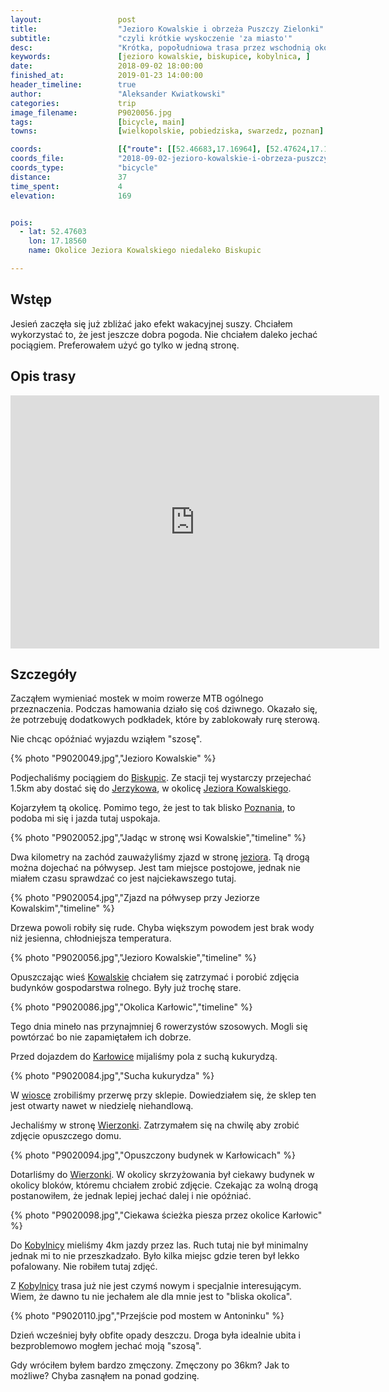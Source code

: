 ```yaml
---
layout:                 post
title:                  "Jezioro Kowalskie i obrzeża Puszczy Zielonki"
subtitle:               "czyli krótkie wyskoczenie 'za miasto'"
desc:                   "Krótka, popołudniowa trasa przez wschodnią okolicę Poznania. Po powrocie z Podlasia nie miałem nastroju na jazdę rowerem. Teraz przypomniało mi się, co jest w tym takiego fajnego."
keywords:               [jezioro kowalskie, biskupice, kobylnica, ]
date:                   2018-09-02 18:00:00
finished_at:            2019-01-23 14:00:00
header_timeline:        true
author:                 "Aleksander Kwiatkowski"
categories:             trip
image_filename:         P9020056.jpg
tags:                   [bicycle, main]
towns:                  [wielkopolskie, pobiedziska, swarzedz, poznan]

coords:                 [{"route": [[52.46683,17.16964], [52.47624,17.18586], [52.48581,17.13608], [52.49610,17.12526], [52.49746,17.10715], [52.48832,17.09179], [52.47410,17.09917], [52.44476,17.07608], [52.42985,17.07282]], "type": "bicycle"}]
coords_file:            "2018-09-02-jezioro-kowalskie-i-obrzeza-puszczy-zielonki.json"
coords_type:            "bicycle"
distance:               37
time_spent:             4
elevation:              169


pois:
  - lat: 52.47603
    lon: 17.18560
    name: Okolice Jeziora Kowalskiego niedaleko Biskupic

---
```


[wiki-biskupice]: https://pl.wikipedia.org/wiki/Biskupice_(powiat_pozna%C5%84ski)
[wiki-jerzykowo]: https://pl.wikipedia.org/wiki/Jerzykowo_(powiat_pozna%C5%84ski)
[wiki-jezioro-kowalskie]: https://pl.wikipedia.org/wiki/Jezioro_Kowalskie
[wiki-kowalskie]: https://pl.wikipedia.org/wiki/Kowalskie_(wojew%C3%B3dztwo_wielkopolskie)
[wiki-karlowice]: https://pl.wikipedia.org/wiki/Kar%C5%82owice_(powiat_pozna%C5%84ski)
[wiki-wierzonka]: https://pl.wikipedia.org/wiki/Wierzonka
[wiki-kobylnica]: https://pl.wikipedia.org/wiki/Kobylnica_(wojew%C3%B3dztwo_wielkopolskie)
[wiki-poznan]: https://pl.wikipedia.org/wiki/Pozna%C5%84

## Wstęp

Jesień zaczęła się już zbliżać jako efekt wakacyjnej suszy. Chciałem wykorzystać
to, że jest jeszcze dobra pogoda.
Nie chciałem daleko jechać pociągiem. Preferowałem użyć go tylko
w jedną stronę.

## Opis trasy

<iframe height='405' width='590' frameborder='0' allowtransparency='true' scrolling='no' src='https://www.strava.com/activities/1814828186/embed/95308c6bf1c0af8a169d5b517cc45658cf303bed'></iframe>

## Szczegóły

Zacząłem wymieniać mostek w moim rowerze MTB ogólnego przeznaczenia.
Podczas hamowania działo się coś dziwnego. Okazało się,
że potrzebuję dodatkowych podkładek, które by zablokowały rurę sterową.

Nie chcąc opóźniać wyjazdu wziąłem "szosę".

{% photo "P9020049.jpg","Jezioro Kowalskie" %}

Podjechaliśmy pociągiem do [Biskupic][wiki-biskupice]. Ze stacji tej wystarczy przejechać
1.5km aby dostać się do [Jerzykowa][wiki-jerzykowo], w okolicę
[Jeziora Kowalskiego][wiki-jezioro-kowalskie].

Kojarzyłem tą okolicę. Pomimo tego, że jest to tak blisko
[Poznania][wiki-poznan], to podoba mi się i jazda tutaj uspokaja.

{% photo "P9020052.jpg","Jadąc w stronę wsi Kowalskie","timeline" %}

Dwa kilometry na zachód zauważyliśmy zjazd w stronę [jeziora][wiki-jezioro-kowalskie].
Tą drogą można dojechać na półwysep. Jest tam miejsce postojowe, jednak
nie miałem czasu sprawdzać co jest najciekawszego tutaj.

{% photo "P9020054.jpg","Zjazd na półwysep przy Jeziorze Kowalskim","timeline" %}

Drzewa powoli robiły się rude. Chyba większym powodem jest brak wody niż
jesienna, chłodniejsza temperatura.

{% photo "P9020056.jpg","Jezioro Kowalskie","timeline" %}

Opuszczając wieś [Kowalskie][wiki-kowalskie] chciałem się zatrzymać i porobić zdjęcia
budynków gospodarstwa rolnego. Były już trochę stare.

{% photo "P9020086.jpg","Okolica Karłowic","timeline" %}

Tego dnia mineło nas przynajmniej 6 rowerzystów szosowych. Mogli się powtórzać bo nie
zapamiętałem ich dobrze.

Przed dojazdem do [Karłowice][wiki-karlowice] mijaliśmy pola z suchą kukurydzą.

{% photo "P9020084.jpg","Sucha kukurydza" %}

W [wiosce][wiki-karlowice] zrobiliśmy przerwę przy sklepie. Dowiedziałem się,
że sklep ten jest otwarty nawet w niedzielę niehandlową.

Jechaliśmy w stronę [Wierzonki][wiki-wierzonka]. Zatrzymałem się na chwilę aby zrobić
zdjęcie opuszczego domu.

{% photo "P9020094.jpg","Opuszczony budynek w Karłowicach" %}

Dotarliśmy do [Wierzonki][wiki-wierzonka]. W okolicy skrzyżowania był ciekawy budynek
w okolicy bloków, któremu chciałem zrobić zdjęcie. Czekając za wolną drogą
postanowiłem, że jednak lepiej jechać dalej i nie opóźniać.

{% photo "P9020098.jpg","Ciekawa ścieżka piesza przez okolice Karłowic" %}

Do [Kobylnicy][wiki-kobylnica] mieliśmy 4km jazdy przez las. Ruch tutaj nie był minimalny
jednak mi to nie przeszkadzało. Było kilka miejsc gdzie teren był lekko pofalowany.
Nie robiłem tutaj zdjęć.

Z [Kobylnicy][wiki-kobylnica] trasa już nie jest czymś nowym i specjalnie interesującym.
Wiem, że dawno tu nie jechałem ale dla mnie jest to "bliska okolica".

{% photo "P9020110.jpg","Przejście pod mostem w Antoninku" %}

Dzień wcześniej były obfite opady deszczu. Droga była idealnie ubita i
bezproblemowo mogłem jechać moją "szosą".

Gdy wróciłem byłem bardzo zmęczony. Zmęczony po 36km? Jak to możliwe?
Chyba zasnąłem na ponad godzinę.
